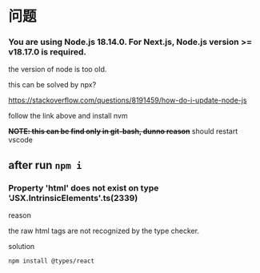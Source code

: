 # 问题

### You are using Node.js 18.14.0. For Next.js, Node.js version >= v18.17.0 is required.

the version of node is too old.

this can be solved by npx?

https://stackoverflow.com/questions/8191459/how-do-i-update-node-js

follow the link above and install nvm

~~**NOTE: this can be find only in git-bash, dunno reason**~~
should restart vscode






## after run `npm i`

### Property 'html' does not exist on type 'JSX.IntrinsicElements'.ts(2339)

reason

the raw html tags are not recognized by the type checker.

solution

```sh
npm install @types/react
```

